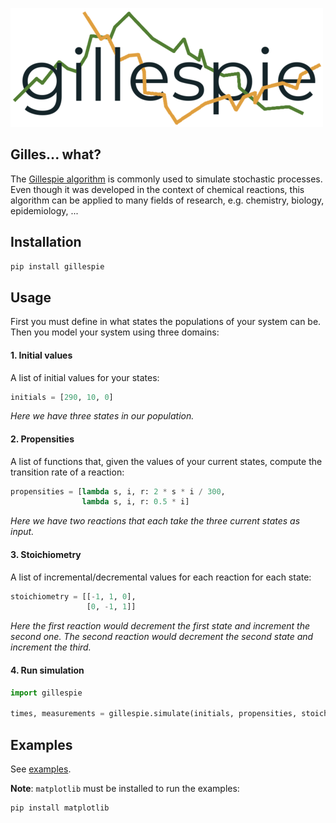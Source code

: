 ![gillespie](gillespie.png)

## Gilles... what?

The [Gillespie algorithm](https://en.wikipedia.org/wiki/Gillespie_algorithm) is commonly used to simulate stochastic
processes. Even though it was developed in the context of chemical reactions, this algorithm can be applied to many
fields of research, e.g. chemistry, biology, epidemiology, ...

## Installation

```bash
pip install gillespie
```

## Usage

First you must define in what states the populations of your system can be. Then you model your system using three
domains:

#### 1. Initial values

A list of initial values for your states:

```python
initials = [290, 10, 0]
```

*Here we have three states in our population.*

#### 2. Propensities

A list of functions that, given the values of your current states, compute the transition rate of a reaction:

```python
propensities = [lambda s, i, r: 2 * s * i / 300,
                lambda s, i, r: 0.5 * i]
```

*Here we have two reactions that each take the three current states as input.*

#### 3. Stoichiometry

A list of incremental/decremental values for each reaction for each state:

```python
stoichiometry = [[-1, 1, 0],
                 [0, -1, 1]]
```

*Here the first reaction would decrement the first state and increment the second one. The second reaction would
decrement the second state and increment the third.*

#### 4. Run simulation

```python
import gillespie

times, measurements = gillespie.simulate(initials, propensities, stoichiometry, duration=15)
```

## Examples

See [examples](examples).

**Note**: `matplotlib` must be installed to run the examples:

```bash
pip install matplotlib
```